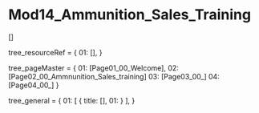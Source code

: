# Mod14_Ammunition_Sales_Training

[]

tree_resourceRef = {
    01: [],
}


tree_pageMaster = {
    01: [Page01_00_Welcome],
    02: [Page02_00_Ammnunition_Sales_training]
    03: [Page03_00_]
    04: [Page04_00_]
}


tree_general = {
    01: [
        {
            title: [],
            01: 
        }
    ],
}